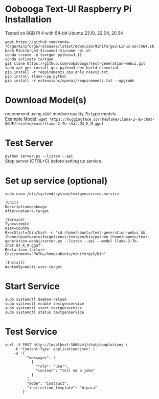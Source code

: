# Oobooga Text-UI Raspberry Pi Installation 
Tested on 8GB Pi 4 with 64-bit Ubuntu 23.10, 22.04, 20.04
```
wget https://github.com/conda-forge/miniforge/releases/latest/download/Miniforge3-Linux-aarch64.sh
bash Miniforge3-$(uname)-$(uname -m).sh
conda create -n textgen python=3.11
conda activate textgen
git clone https://github.com/oobabooga/text-generation-webui.git
sudo apt-get install gcc python3-dev build-essential
pip install -r requirements_cpu_only_noavx2.txt
pip install llama-cpp-python
pip install -r extensions/openai/requirements.txt --upgrade
```
# Download Model(s)
recommend using `GGUF` medium quality 7b type models\
Example Model:
`wget https://huggingface.co/TheBloke/Llama-2-7B-Chat-GGUF/resolve/main/llama-2-7b-chat.Q4_K_M.gguf`

# Test Server
`python server.py --listen --api`\
Stop server (CTRL+C) before setting up service.

# Set up service (optional)
`sudo nano /etc/systemd/system/textgenservice.service`
```
[Unit]
Description=oobooga
After=network.target

[Service]
Type=simple
User=ubuntu
ExecStart=/bin/bash -c 'cd /home/ubuntu/text-generation-webui && /home/ubuntu/miniforge3/envs/textgen/bin/python /home/ubuntu/text-generation-webui/server.py --listen --api --model llama-2-7b-chat.Q4_K_M.gguf'
Restart=on-failure
Environment="PATH=/home/ubuntu/miniforge3/bin"

[Install]
WantedBy=multi-user.target
```
# Start Service
```
sudo systemctl daemon-reload
sudo systemctl enable textgenservice
sudo systemctl start textgenservice
sudo systemctl status textgenservice
```
# Test Service
```
curl -X POST http://localhost:5000/v1/chat/completions \
    -H "Content-Type: application/json" \
    -d '{
          "messages": [
            {
              "role": "user",
              "content": "tell me a joke"
            }
          ],
          "mode": "instruct",
          "instruction_template": "Alpaca"
        }'
```